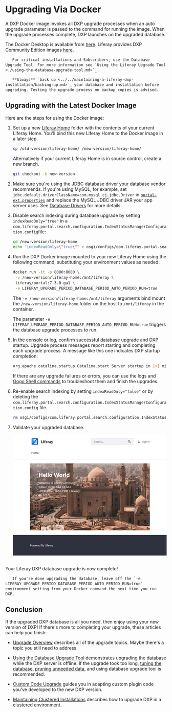 # Upgrading Via Docker

A DXP Docker image invokes all DXP upgrade processes when an auto upgrade parameter is passed to the command for running the image. When the upgrade processes complete, DXP launches on the upgraded database.

The Docker Desktop is available from [here](https://www.docker.com/products/docker-desktop). Liferay provides DXP Community Edition images [here](https://hub.docker.com/r/liferay/portal).

```important::
   For critical installations and Subscribers, use the Database Upgrade Tool. For more information see `Using the Liferay Upgrade Tool <./using-the-database-upgrade-tool.md>`_.
```

```warning::
   **Always** `back up <../../maintaining-a-liferay-dxp-installation/backing-up.md>`_ your database and installation before upgrading. Testing the upgrade process on backup copies is advised.
```

## Upgrading with the Latest Docker Image

Here are the steps for using the Docker image:

1. Set up a new [Liferay Home](../../reference/liferay-home.md) folder with the contents of your current Liferay Home. You'll bind this new Liferay Home to the Docker image in a later step.

    ```bash
    cp /old-version/liferay-home/ /new-version/liferay-home/
    ```

    Alternatively if your current Liferay Home is in source control, create a new branch.

    ```bash
    git checkout -b new-version
    ```

1. Make sure you're using the JDBC database driver your database vendor recommends. If you're using MySQL, for example, set `jdbc.default.driverClassName=com.mysql.cj.jdbc.Driver` in [`portal-ext.properties`](../../reference/portal-properties.md) and replace the MySQL JDBC driver JAR your app server uses. See [Database Drivers](../configuration-and-infrastructure/migrating-configurations-and-properties.md#database-drivers) for more details.

1. Disable search indexing during database upgrade by setting `indexReadOnly="true"` in a `com.liferay.portal.search.configuration.IndexStatusManagerConfiguration.config`file:

    ```bash
    cd /new-version/liferay-home
    echo "indexReadOnly=\"true\"" > osgi/configs/com.liferay.portal.search.configuration.IndexStatusManagerConfiguration.config
    ```

1. Run the DXP Docker image mounted to your new Liferay Home using the following command, substituting your environment values as needed:

    ```bash
    docker run -it -p 8080:8080 \
     -v /new-version/liferay-home:/mnt/liferay \
     liferay/portal:7.3.0-ga1 \
     -e LIFERAY_UPGRADE_PERIOD_DATABASE_PERIOD_AUTO_PERIOD_RUN=true
    ```

    The `-v /new-version/liferay-home:/mnt/liferay` arguments bind mount the `/new-version/liferay-home` folder on the host to `/mnt/liferay` in the container.

    The parameter `-e LIFERAY_UPGRADE_PERIOD_DATABASE_PERIOD_AUTO_PERIOD_RUN=true` triggers the database upgrade processes to run.

1. In the console or log, confirm successful database upgrade and DXP startup. Upgrade process messages report starting and completing each upgrade process. A message like this one indicates DXP startup completion:

    ```bash
    org.apache.catalina.startup.Catalina.start Server startup in [x] milliseconds
    ```

    If there are any upgrade failures or errors, you can use the logs and [Gogo Shell commands](../upgrade-stability-and-performance/upgrading-modules-using-gogo-shell.md) to troubleshoot them and finish the upgrades.

1. Re-enable search indexing by setting `indexReadOnly="false"` or by deleting the `com.liferay.portal.search.configuration.IndexStatusManagerConfiguration.config` file.

    ```bash
    rm osgi/configs/com.liferay.portal.search.configuration.IndexStatusManagerConfiguration.config
    ```

1. Validate your upgraded database.

    ![Here is the Liferay DXP landing screen.](./upgrading-via-docker/images/01.png)

Your Liferay DXP database upgrade is now complete!

```note::
   If you're done upgrading the database, leave off the `-e LIFERAY_UPGRADE_PERIOD_DATABASE_PERIOD_AUTO_PERIOD_RUN=true` environment setting from your Docker command the next time you run DXP.
```

## Conclusion

If the upgraded DXP database is all you need, then enjoy using your new version of DXP! If there's more to completing your upgrade, these articles can help you finish:

* [Upgrade Overview](./upgrade-overview.md) describes all of the upgrade topics. Maybe there's a topic you still need to address.

* [Using the Database Upgrade Tool](./using-the-database-upgrade-tool.md) demonstrates upgrading the database while the DXP server is offline. If the upgrade took too long, [tuning the database](../upgrade-stability-and-performance/database-tuning-for-upgrades.md), [pruning unneeded data](../upgrade-stability-and-performance/database-pruning-for-faster-upgrades.md), and using database upgrade tool is recommended.

* [Custom Code Upgrade](https://help.liferay.com/hc/en-us/articles/360029316391-Introduction-to-Upgrading-Code-to-Liferay-DXP-7-2) guides you in adapting custom plugin code you've developed to the new DXP version.

* [Maintaining Clustered Installations](../maintaining-a-liferay-dxp-installation/maintaining-clustered-installations/maintaining-clustered-installations.md) describes how to upgrade DXP in a clustered environment.
